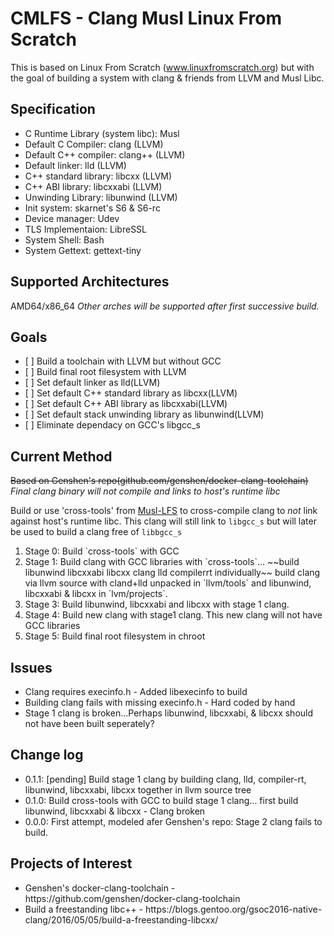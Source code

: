 # CMLFS - Clang Musl Linux From Scratch

This is based on Linux From Scratch (www.linuxfromscratch.org) but with the goal of building a system with clang & friends from LLVM and Musl Libc.

## Specification
<ul>
<li>C Runtime Library (system libc): Musl </li>
<li>Default C Compiler: clang (LLVM)</li>
<li>Default C++ compiler: clang++ (LLVM)</li>
<li>Default linker: lld (LLVM)</li>
<li>C++ standard library: libcxx (LLVM)</li>
<li>C++ ABI library: libcxxabi (LLVM)</li>
<li>Unwinding Library: libunwind (LLVM)</li>
<li>Init system: skarnet's S6 & S6-rc</li>
<li>Device manager: Udev </li>
<li>TLS Implementaion: LibreSSL</li>
<li>System Shell: Bash </li>
<li>System Gettext: gettext-tiny</li>
</ul>

## Supported Architectures

AMD64/x86_64
_Other arches will be supported after first successive build._

## Goals

<ul>
<li> [ ] Build a toolchain with LLVM but without GCC</li>
<li> [ ] Build final root filesystem with LLVM</li>
<li> [ ] Set default linker as lld(LLVM)</li>
<li> [ ] Set default C++ standard library as libcxx(LLVM)</li>
<li> [ ] Set default C++ ABI library as libcxxabi(LLVM)</li>
<li> [ ] Set default stack unwinding library as libunwind(LLVM)</li>
<li> [ ] Eliminate dependacy on GCC's libgcc_s</li>
</ul>

## Current Method
~~Based on Genshen's repo(github.com/genshen/docker-clang-toolchain)~~
_Final clang binary will not compile and links to host's runtime libc_


Build or use 'cross-tools' from [Musl-LFS](https://github.com/dslm4515/Musl-LFS) to cross-compile clang to _not_ link against host's runtime libc. This clang will still link to `libgcc_s` but will later be used to build a clang free of `libbgcc_s`
<ol>
<li>Stage 0: Build `cross-tools` with GCC</li>
<li>Stage 1: Build clang with GCC libraries with `cross-tools`... ~~build libunwind libcxxabi libcxx clang lld compilerrt individually~~ build clang via llvm source with cland+lld unpacked in `llvm/tools` and libunwind, libcxxabi & libcxx in `lvm/projects`.</li>
<li>Stage 3: Build libunwind, libcxxabi and libcxx with stage 1 clang. </li>
<li>Stage 4: Build new clang with stage1 clang. This new clang will not have GCC libraries</li>
<li>Stage 5: Build final root filesystem in chroot</li>
</ol>

## Issues
<ul>
<li>Clang requires execinfo.h - Added libexecinfo to build</li>
<li>Building clang fails with missing execinfo.h - Hard coded by hand</li>
<li>Stage 1 clang is broken...Perhaps libunwind, libcxxabi, & libcxx should not have been built seperately?
</ul>

## Change log

<ul>
<li>0.1.1: [pending] Build stage 1 clang by building clang, lld, compiler-rt, libunwind, libcxxabi, libcxx together in llvm source tree</li>
<li>0.1.0: Build cross-tools with GCC to build stage 1 clang... first build libunwind, libcxxabi & libcxx - Clang broken</li>
<li>0.0.0: First attempt, modeled afer Genshen's repo: Stage 2 clang fails to build.</li>
</ul>

## Projects of Interest
<ul>
<li>Genshen's docker-clang-toolchain - https://github.com/genshen/docker-clang-toolchain</li>
<li>Build a freestanding libc++ - https://blogs.gentoo.org/gsoc2016-native-clang/2016/05/05/build-a-freestanding-libcxx/ </li>
</ul>
